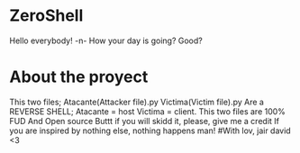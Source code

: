 # ZeroShell
Hello everybody! -n-
How your day is going?
Good?

# About the proyect
This two files;
Atacante(Attacker file).py
Victima(Victim file).py
Are a REVERSE SHELL;
Atacante = host
Victima = client.
This two files are 100% FUD And Open source
Buttt if you will skidd it, please, give me a credit
If you are inspired by nothing else, nothing happens man!
#With lov, jair david <3
